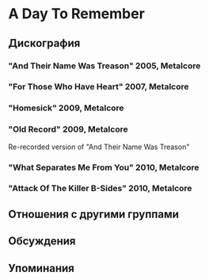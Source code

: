 # A Day To Remember



## Дискография

### "And Their Name Was Treason" 2005, Metalcore



### "For Those Who Have Heart" 2007, Metalcore



### "Homesick" 2009, Metalcore



### "Old Record" 2009, Metalcore

Re-recorded version of "And Their Name Was Treason"

### "What Separates Me From You" 2010, Metalcore



### "Attack Of The Killer B-Sides" 2010, Metalcore




## Отношения с другими группами


## Обсуждения


## Упоминания

